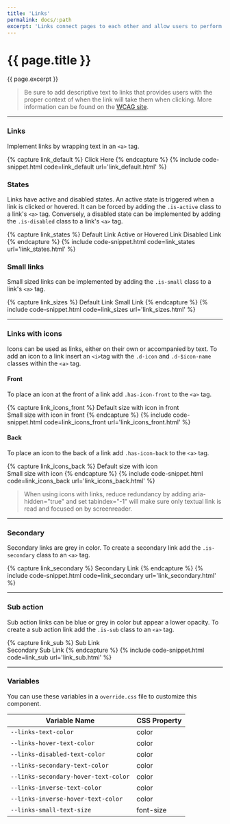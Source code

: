 ```yaml
---
title: 'Links'
permalink: docs/:path
excerpt: 'Links connect pages to each other and allow users to perform actions within a page. They come in a variety of sizes and styles and can be used together with icons.'
---
```


# {{ page.title }}
{{ page.excerpt }}

<blockquote class="accessible">Be sure to add descriptive text to links that provides users with the proper context of when the link will take them when clicking. More information can be found on the <a href="https://www.w3.org/TR/WCAG20/#navigation-mechanisms" target="blank">WCAG site</a>.</blockquote>

***


### Links
Implement links by wrapping text in an `<a>` tag.

{% capture link_default %} 
<a>Click Here</a>
 {% endcapture %}
{% include code-snippet.html code=link_default url='link_default.html' %}

### States
Links have active and disabled states. An active state is triggered when a link is clicked or hovered. It can be forced by adding the `.is-active` class to a link&#39;s `<a>` tag. Conversely, a disabled state can be implemented by adding the `.is-disabled` class to a link&#39;s `<a>` tag.

{% capture link_states %} 
<a>Default Link</a>
<a class="is-active">Active or Hovered Link</a>
<a class="is-disabled">Disabled Link</a>
 {% endcapture %}
{% include code-snippet.html code=link_states url='link_states.html' %}

### Small links
Small sized links can be implemented by adding the `.is-small` class to a link&#39;s `<a>` tag.

{% capture link_sizes %} 
<a>Default Link</a>
<a class="is-small">Small Link</a>
 {% endcapture %}
{% include code-snippet.html code=link_sizes url='link_sizes.html' %}


***


### Links with icons
Icons can be used as links, either on their own or accompanied by text. To add an icon to a link insert an `<i>`tag with the `.d-icon` and `.d-$icon-name` classes within the `<a>` tag.

#### Front
To place an icon at the front of a link add `.has-icon-front` to the `<a>` tag.

{% capture link_icons_front %} 
<a class="has-icon-front"><i class="d-icon d-add-circle"></i>Default size with icon in front</a>
<br>
<a class="is-small has-icon-front"><i class="d-icon d-add-circle"></i>Small size with icon in front</a>
 {% endcapture %}
{% include code-snippet.html code=link_icons_front url='link_icons_front.html' %}

#### Back
To place an icon to the back of a link add `.has-icon-back` to the `<a>` tag.

{% capture link_icons_back %} 
<a  class="has-icon-back">Default size with icon<i class="d-icon d-external is-sub"></i></a>
<br>
<a class="is-small has-icon-back">Small size with icon<i class="d-icon d-external is-sub"></i></a>
 {% endcapture %}
{% include code-snippet.html code=link_icons_back url='link_icons_back.html' %}

<blockquote class="accessible">When using icons with links, reduce redundancy by adding <span class="chips has-bg-grey-100 is-red-500 is-mono">aria-hidden="true"</span> and set <span class="chips has-bg-grey-100 is-red-500 is-mono">tabindex="-1"</span> will make sure only textual link is read and focused on by screenreader.</blockquote>

***


### Secondary
Secondary links are grey in color. To create a secondary link add the `.is-secondary` class to an `<a>` tag.

{% capture link_secondary %} 
<a class="is-secondary">Secondary Link</a>
 {% endcapture %}
{% include code-snippet.html code=link_secondary url='link_secondary.html' %}


***


### Sub action
Sub action links can be blue or grey in color but appear a lower opacity. To create a sub action link add the `.is-sub` class to an `<a>` tag.

{% capture link_sub %} 
<a class="is-sub">Sub Link</a>
<br>
<a class="is-secondary is-sub">Secondary Sub Link</a>
 {% endcapture %}
{% include code-snippet.html code=link_sub url='link_sub.html' %}


***


### Variables
You can use these variables in a `override.css` file to customize this component.

|Variable Name|CSS Property|
| - | - |
|`--links-text-color`|color|
|`--links-hover-text-color`|color|
|`--links-disabled-text-color`|color|
|`--links-secondary-text-color`|color|
|`--links-secondary-hover-text-color`|color|
|`--links-inverse-text-color`|color|
|`--links-inverse-hover-text-color`|color|
|`--links-small-text-size`|font-size|
